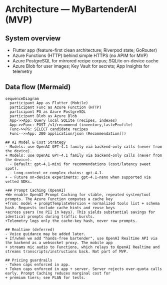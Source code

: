 # Architecture — MyBartenderAI (MVP)

## System overview
- Flutter app (feature-first clean architecture; Riverpod state; GoRouter)
- Azure Functions (HTTP) behind simple HTTPS (no APIM for MVP)
- Azure PostgreSQL for mirrored recipe corpus; SQLite on-device cache
- Azure Blob for user images; Key Vault for secrets; App Insights for telemetry

## Data flow (Mermaid)
```mermaid
sequenceDiagram
  participant App as Flutter (Mobile)
  participant Func as Azure Function (HTTP)
  participant PG as Azure PostgreSQL
  participant Blob as Azure Blob
  App->>App: Query local SQLite (recipes, indexes)
  App->>Func: POST /v1/recommend (inventory,tasteProfile)
  Func->>PG: SELECT candidate recipes
  Func-->>App: 200 application/json (Recommendation[])

## AI Model & Cost Strategy
- Models: use OpenAI GPT-4.1 family via backend-only calls (never from the device).
+ Models: use OpenAI GPT-4.1 family via backend-only calls (never from the device).
  - Default: gpt-4.1-mini for recommendations (cost/latency sweet spot).
  - Long-context or complex chains: gpt-4.1.
+ - Future on-device experiments: gpt-4.1-nano when supported via vetted SDKs.

+## Prompt Caching (OpenAI)
+We enable OpenAI Prompt Caching for stable, repeated system/tool prompts. The Azure Function computes a cache key
+from: model + promptTemplateVersion + normalized tools list + schema hash. Requests include cache hints and reuse keys
+across users (no PII in keys). This yields substantial savings for identical prompts during traffic bursts. 
+Telemetry logs only the cache-key hash, never raw prompts.

## Realtime (deferred)
- Voice guidance may be added later.
+ If/when we add "hands-free bartender", use OpenAI Realtime API via the backend as a websocket proxy. The mobile app
+ streams mic audio to Functions, which relays to OpenAI Realtime and streams transcripts/instructions back. Not part of MVP.

## Pricing guardrails
- Token caps enforced in app.
+ Token caps enforced in app + server. Server rejects over-quota calls early. Prompt Caching reduces marginal cost for
+ premium tiers; see PLAN for tests.
